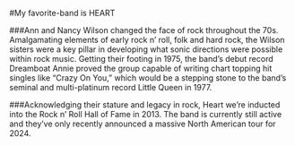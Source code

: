 #My favorite-band is HEART


###Ann and Nancy Wilson changed the face of rock throughout the 70s. Amalgamating elements of early rock n’ roll, folk and hard rock, the Wilson sisters were a key pillar in developing what sonic directions were possible within rock music. Getting their footing in 1975, the band’s debut record Dreamboat Annie proved the group capable of writing chart topping hit singles like “Crazy On You,” which would be a stepping stone to the band’s seminal and multi-platinum record Little Queen in 1977.

###Acknowledging their stature and legacy in rock, Heart we’re inducted into the Rock n’ Roll Hall of Fame in 2013. The band is currently still active and they’ve only recently announced a massive North American tour for 2024.